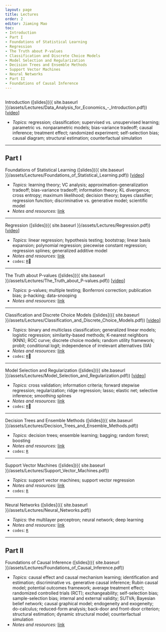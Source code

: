 ```yaml
---
layout: page
title: Lectures
order: 2
editor: Jiaming Mao
toc:
- Introduction
- Part I
- Foundations of Statistical Learning
- Regression
- The Truth about P-values
- Classification and Discrete Choice Models
- Model Selection and Regularization
- Decision Trees and Ensemble Methods
- Support Vector Machines
- Neural Networks
- Part II
- Foundations of Causal Inference
---
```


<p style="height: 1px"></p>

<a id="introduction" />

Introduction ([slides]({{ site.baseurl }}/assets/Lectures/Data_Analysis_for_Economics_-_Introduction.pdf)) [[video](https://www.youtube.com/watch?v=EFbEO3CUD9c&list=PLazlcI8_-ZkMIWIxCSu_HbbNn3L16FYhL&index=2)]
- *Topics:* regression; classification; supervised vs. unsupervised learning; parametric vs. nonparametric models; bias-variance tradeoff; causal inference; treatment effect; randomized experiment; self-selection bias; causal diagram; structural estimation; counterfactual simulation

---

<a id="part-I" />

## Part I

<a id="foundations-of-statistical-learning" />

Foundations of Statistical Learning ([slides]({{ site.baseurl }}/assets/Lectures/Foundations_of_Statistical_Learning.pdf)) [[video](https://www.youtube.com/watch?v=COFGj01aDCw&list=PLazlcI8_-ZkMIWIxCSu_HbbNn3L16FYhL&index=5)]
- *Topics:* learning theory; VC analysis; approximation-generalization tradeoff; bias-variance tradeoff; information theory; KL divergence; cross entropy; maximum likelihood; decision theory; bayes classifier; regression function; discriminative vs. generative model; scientific model
- *Notes and resources:* [link](https://github.com/jiamingmao/data-analysis/blob/master/Materials/Foundations%20of%20Statistical%20Learning/notes%20and%20resources.md)

---

<a id="regression" />

Regression ([slides]({{ site.baseurl }}/assets/Lectures/Regression.pdf)) [[video](https://www.youtube.com/watch?v=-I882DMYbss&list=PLazlcI8_-ZkMIWIxCSu_HbbNn3L16FYhL&index=9)]
- *Topics:* linear regression; hypothesis testing; bootstrap; linear basis expansion; polynomial regression; piecewise constant regression; regression splines; generalized additive model
- *Notes and resources:* [link](https://github.com/jiamingmao/data-analysis/blob/master/Materials/Regression/notes%20and%20resources.md)
- `codes`: [`R`](https://github.com/jiamingmao/data-analysis/tree/master/Materials/Regression/codes/R)

---

<a id="the-truth-about-p-values" />

The Truth about P-values ([slides]({{ site.baseurl }}/assets/Lectures/The_Truth_about_P-values.pdf)) [[video](https://www.youtube.com/watch?v=engy9fb8KRo&list=PLazlcI8_-ZkMIWIxCSu_HbbNn3L16FYhL&index=12)]
- *Topics:* p-values; multiple testing; Bonferroni correction; publication bias; p-hacking; data-snooping
- *Notes and resources:* [link](https://github.com/jiamingmao/data-analysis/blob/master/Materials/The%20Truth%20about%20P-values/notes%20and%20resources.md)

---

<a id="classification-and-discrete-choice-models" />

Classification and Discrete Choice Models ([slides]({{ site.baseurl }}/assets/Lectures/Classification_and_Discrete_Choice_Models.pdf)) [[video](https://www.youtube.com/watch?v=32SB84Vl9mE&list=PLazlcI8_-ZkMIWIxCSu_HbbNn3L16FYhL&index=14)]
- *Topics:* binary and multiclass classification; generalized linear models; logistic regression; similarity-based methods; K-nearest neighbors (KNN); ROC curve; discrete choice models; random utility framework; probit; conditional logit; independence of irrelevant alternatives (IIA)
- *Notes and resources:* [link](https://github.com/jiamingmao/data-analysis/tree/master/Materials/Classification%20and%20Discrete%20Choice%20Models/notes%20and%20resources.md)
- `codes`: [`R`](https://github.com/jiamingmao/data-analysis/tree/master/Materials/Classification%20and%20Discrete%20Choice%20Models/codes/R)

---

<a id="model-selection-and-regularization" />

Model Selection and Regularization ([slides]({{ site.baseurl }}/assets/Lectures/Model_Selection_and_Regularization.pdf)) [[video](https://www.youtube.com/watch?v=RXFSqrzbRIg&list=PLazlcI8_-ZkMIWIxCSu_HbbNn3L16FYhL&index=19)]
- *Topics:* cross validation; information criteria; forward stepwise regression; regularization; ridge regression; lasso; elastic net; selective inference; smoothing splines
- *Notes and resources:* [link](https://github.com/jiamingmao/data-analysis/blob/master/Materials/Model%20Selection%20and%20Regularization/notes%20and%20resources.md)
- `codes`: [`R`](https://github.com/jiamingmao/data-analysis/tree/master/Materials/Model%20Selection%20and%20Regularization/codes/R)

---

<a id="decision-trees-and-ensemble-learning" />

Decision Trees and Ensemble Methods ([slides]({{ site.baseurl }}/assets/Lectures/Decision_Trees_and_Ensemble_Methods.pdf))
- *Topics:* decision trees; ensemble learning; bagging; random forest; boosting
- *Notes and resources:* [link](https://github.com/jiamingmao/data-analysis/tree/master/Materials/Decision%20Trees%20and%20Ensemble%20Methods/notes%20and%20resources.md)
- `codes`: [`R`](https://github.com/jiamingmao/data-analysis/tree/master/codes/Decision%20Trees%20and%20Ensemble%20Methods/R)

---

<a id="support-vector-machines" />

Support Vector Machines ([slides]({{ site.baseurl }}/assets/Lectures/Support_Vector_Machines.pdf))
- *Topics:* support vector machines; support vector regression
- *Notes and resources:* [link](https://github.com/jiamingmao/data-analysis/tree/master/Materials/Neural%20Networks/notes%20and%20resources.md)
- `codes`: [`R`](https://github.com/jiamingmao/data-analysis/tree/master/codes/Neural%20Networks/R)

---

<a id="neural-networks" />

Neural Networks ([slides]({{ site.baseurl }}/assets/Lectures/Neural_Networks.pdf))
- *Topics:* the multilayer perceptron; neural network; deep learning
- *Notes and resources:* [link](https://github.com/jiamingmao/data-analysis/tree/master/Materials/Neural%20Networks/notes%20and%20resources.md)
- `codes`: [`R`](https://github.com/jiamingmao/data-analysis/tree/master/codes/Neural%20Networks/R)

---

<a id="part-II" />

## Part II

<a id="foundations-of-causal-inference" />

Foundations of Causal Inference ([slides]({{ site.baseurl }}/assets/Lectures/Foundations_of_Causal_Inference.pdf))
- *Topics:* causal effect and causal mechanism learning; identification and estimation; discriminative vs. generative causal inference; Rubin causal model; potential outcomes framework; average treatment effect; randomized controlled trials (RCT); exchangeability; self-selection bias; sample-selection bias; internal and external validity; SUTVA; Bayesian belief network; causal graphical model; endogeneity and exogeneity; do-calculus; reduced-form analysis; back-door and front-door criterion; structural estimation; dynamic structural model; counterfactual simulation
- *Notes and resources:* [link](https://github.com/jiamingmao/data-analysis/blob/master/Materials/Foundations%20of%20Causal%20Inference/notes%20and%20resources.md)

